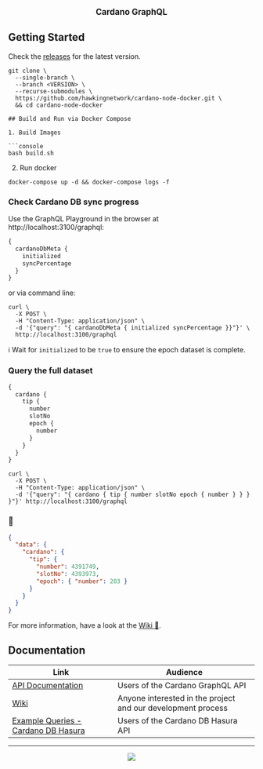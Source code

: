 <p align="center">
  <big><strong>Cardano GraphQL</strong></big>
</p>

## Getting Started

Check the [releases](https://github.com/hawkingnetwork/cardano-node-docker/releases) for the latest version.

````console
git clone \
  --single-branch \
  --branch <VERSION> \
  --recurse-submodules \
  https://github.com/hawkingnetwork/cardano-node-docker.git \
  && cd cardano-node-docker

## Build and Run via Docker Compose

1. Build Images

```console
bash build.sh
````

2. Run docker

```console
docker-compose up -d && docker-compose logs -f
```

### Check Cardano DB sync progress

Use the GraphQL Playground in the browser at http://localhost:3100/graphql:

```graphql
{
  cardanoDbMeta {
    initialized
    syncPercentage
  }
}
```

or via command line:

```console
curl \
  -X POST \
  -H "Content-Type: application/json" \
  -d '{"query": "{ cardanoDbMeta { initialized syncPercentage }}"}' \
  http://localhost:3100/graphql
```

:information_source: Wait for `initialized` to be `true` to ensure the epoch dataset is complete.

### Query the full dataset

```graphql
{
  cardano {
    tip {
      number
      slotNo
      epoch {
        number
      }
    }
  }
}
```

```console
curl \
  -X POST \
  -H "Content-Type: application/json" \
  -d '{"query": "{ cardano { tip { number slotNo epoch { number } } } }"}' http://localhost:3100/graphql
```

### :tada:

```json
{
  "data": {
    "cardano": {
      "tip": {
        "number": 4391749,
        "slotNo": 4393973,
        "epoch": { "number": 203 }
      }
    }
  }
}
```

For more information, have a look at the [Wiki :book:](https://github.com/input-output-hk/cardano-graphql/wiki).

## Documentation

| Link                                                                                        | Audience                                                     |
| ------------------------------------------------------------------------------------------- | ------------------------------------------------------------ |
| [API Documentation](https://input-output-hk.github.io/cardano-graphql)                      | Users of the Cardano GraphQL API                             |
| [Wiki](https://github.com/input-output-hk/cardano-graphql/wiki)                             | Anyone interested in the project and our development process |
| [Example Queries - Cardano DB Hasura](./packages/api-cardano-db-hasura/src/example_queries) | Users of the Cardano DB Hasura API                           |

<hr/>

<p align="center">
  <a href="https://github.com/input-output-hk/cardano-graphql/blob/master/LICENSE"><img src="https://img.shields.io/github/license/input-output-hk/cardano-graphql.svg?style=for-the-badge" /></a>
</p>
